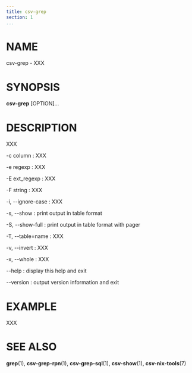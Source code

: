 ```yaml
---
title: csv-grep
section: 1
...
```


# NAME #

csv-grep - XXX

# SYNOPSIS #

**csv-grep** [OPTION]...

# DESCRIPTION #

XXX

-c column
:   XXX

-e regexp
:   XXX

-E ext_regexp
:   XXX

-F string
:   XXX

-i, --ignore-case
:   XXX

-s, --show
:   print output in table format

-S, --show-full
:   print output in table format with pager

-T, --table=name
:   XXX

-v, --invert
:   XXX

-x, --whole
:   XXX

--help
:   display this help and exit

--version
:   output version information and exit

# EXAMPLE #

XXX

# SEE ALSO #

**grep**(1), **csv-grep-rpn**(1), **csv-grep-sql**(1), **csv-show**(1), **csv-nix-tools**(7)
